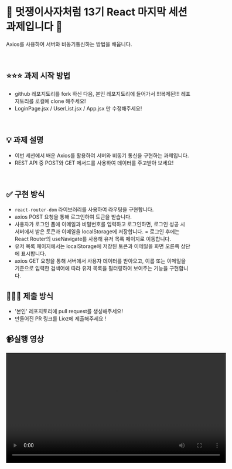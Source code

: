 # 🦁 멋쟁이사자처럼 13기 React 마지막 세션 과제입니다 🦁

Axios를 사용하여 서버와 비동기통신하는 방법을 배웁니다.

<br/>

## ⭐️⭐️⭐️ 과제 시작 방법 
- github 레포지토리를 fork 하신 다음, 본인 레포지토리에 들어가서 !!!복제된!!! 레포지토리를 로컬에 clone 해주세요!
- LoginPage.jsx / UserList.jsx / App.jsx 만 수정해주세요! 

<br/>

## 💡 과제 설명

- 이번 세션에서 배운 Axios를 활용하여 서버와 비동기 통신을 구현하는 과제입니다.
- REST API 중 POST와 GET 메서드를 사용하여 데이터를 주고받아 보세요!



<br/>


## ✅ 구현 방식

- `react-router-dom` 라이브러리를 사용하여 라우팅을 구현합니다.
- axios POST 요청을 통해 로그인하여 토큰을 받습니다.
- 사용자가 로그인 폼에 이메일과 비밀번호를 입력하고 로그인하면, 로그인 성공 시 서버에서 받은 토큰과 이메일을 localStorage에 저장합니다.
= 로그인 후에는 React Router의 useNavigate를 사용해 유저 목록 페이지로 이동합니다.
- 유저 목록 페이지에서는 localStorage에 저장된 토큰과 이메일을 화면 오른쪽 상단에 표시합니다.
- axios GET 요청을 통해 서버에서 사용자 데이터를 받아오고, 이름 또는 이메일을 기준으로 입력한 검색어에 따라 유저 목록을 필터링하여 보여주는 기능을 구현합니다.

## 🤷🏻‍♀️ 제출 방식

- '본인' 레포지토리에 pull request를 생성해주세요!
- 만들어진 PR 링크를 Lioz에 제출해주세요 !

## 📹실행 영상
<video src="https://github.com/user-attachments/assets/7bf41c71-3bfa-42c6-8216-b37d0d2e3f3b" controls width="600" />

